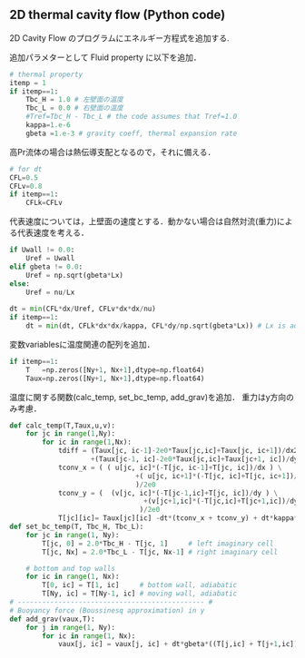 ## 2D thermal cavity flow (Python code)  

2D Cavity Flow のプログラムにエネルギー方程式を追加する.

追加パラメターとして Fluid property に以下を追加．
```Python
# thermal property 
itemp = 1
if itemp==1:
    Tbc_H = 1.0 # 左壁面の温度
    Tbc_L = 0.0 # 右壁面の温度
    #Tref=Tbc_H - Tbc_L # the code assumes that Tref=1.0 
    kappa=1.e-6
    gbeta =1.e-3 # gravity coeff, thermal expansion rate
```

高Pr流体の場合は熱伝導支配となるので，それに備える．
```Python
# for dt
CFL=0.5
CFLv=0.8
if itemp==1:
    CFLk=CFLv
```

代表速度については，上壁面の速度とする．動かない場合は自然対流(重力)による代表速度を考える．
```Python
if Uwall != 0.0:
    Uref = Uwall
elif gbeta != 0.0:
    Uref = np.sqrt(gbeta*Lx) 
else:
    Uref = nu/Lx
    
dt = min(CFL*dx/Uref, CFLv*dx*dx/nu)
if itemp==1:
    dt = min(dt, CFLk*dx*dx/kappa, CFL*dy/np.sqrt(gbeta*Lx)) # Lx is added, 2021/07/09
```

変数variablesに温度関連の配列を追加．
```Python 
if itemp==1:
    T   =np.zeros([Ny+1, Nx+1],dtype=np.float64)
    Taux=np.zeros([Ny+1, Nx+1],dtype=np.float64)
```

温度に関する関数(calc_temp, set_bc_temp, add_grav)を追加． 重力はy方向のみ考慮．
```Python
def calc_temp(T,Taux,u,v):
    for jc in range(1,Ny):
        for ic in range(1,Nx):
            tdiff = (Taux[jc, ic-1]-2e0*Taux[jc,ic]+Taux[jc, ic+1])/dx2 \
                    +(Taux[jc-1, ic]-2e0*Taux[jc,ic]+Taux[jc+1, ic])/dy2
            tconv_x = ( ( u[jc, ic]*(-T[jc, ic-1]+T[jc, ic])/dx ) \
                               +( u[jc, ic+1]*(-T[jc, ic]+T[jc, ic+1])/dx ) \
                               )/2e0             
            tconv_y = (  (v[jc, ic]*(-T[jc-1,ic]+T[jc, ic])/dy ) \
                                 +(v[jc+1,ic]*(-T[jc,ic]+T[jc+1,ic])/dy ) \
                                )/2e0
            T[jc][ic]= Taux[jc][ic] -dt*(tconv_x + tconv_y) + dt*kappa*tdiff 
def set_bc_temp(T, Tbc_H, Tbc_L):
    for jc in range(1, Ny):
        T[jc, 0] = 2.0*Tbc_H - T[jc, 1]     # left imaginary cell
        T[jc, Nx] = 2.0*Tbc_L - T[jc, Nx-1] # right imaginary cell

    # bottom and top walls
    for ic in range(1, Nx):
        T[0, ic] = T[1, ic]     # bottom wall, adiabatic 
        T[Ny, ic] = T[Ny-1, ic] # moving wall, adiabatic
# ---------------------------------------------- #
# Buoyancy force (Boussinesq approximation) in y
def add_grav(vaux,T):
    for j in range(1, Ny):
        for ic in range(1, Nx):
            vaux[j, ic] = vaux[j, ic] + dt*gbeta*((T[j,ic] + T[j+1,ic])/2.0 )
```
